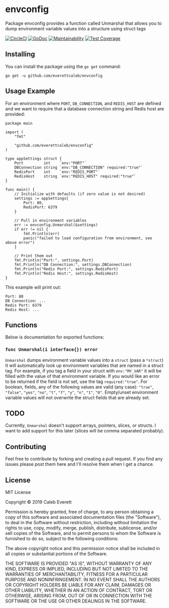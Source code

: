 # envconfig
Package envconfig provides a function called Unmarshal that allows you to dump
environment variable values into a structure using struct tags

[![CircleCI](https://circleci.com/gh/everettcaleb/envconfig.svg?style=svg)](https://circleci.com/gh/everettcaleb/envconfig)
[![GoDoc](https://godoc.org/github.com/everettcaleb/envconfig?status.svg)](https://godoc.org/github.com/everettcaleb/envconfig)
[![Maintainability](https://api.codeclimate.com/v1/badges/adbe118b5dbe9289390e/maintainability)](https://codeclimate.com/github/everettcaleb/envconfig/maintainability)
[![Test Coverage](https://api.codeclimate.com/v1/badges/adbe118b5dbe9289390e/test_coverage)](https://codeclimate.com/github/everettcaleb/envconfig/test_coverage)

## Installing
You can install the package using the `go get` command:

    go get -u github.com/everettcaleb/envconfig

## Usage Example
For an environment where `PORT`, `DB_CONNECTION`, and `REDIS_HOST` are defined and we want to
require that a database connection string and Redis host are provided:

    package main

    import (
        "fmt"

        "github.com/everettcaleb/envconfig"
    )

    type appSettings struct {
        Port         int    `env:"PORT"`
        DBConnection string `env:"DB_CONNECTION" required:"true"`
        RedisPort    int    `env:"REDIS_PORT"`
        RedisHost    string `env:"REDIS_HOST" required:"true"`
    }

    func main() {
        // Initialize with defaults (if zero value is not desired)
        settings := appSettings{
            Port: 80,
            RedisPort: 6379
        }

        // Pull in environment variables
        err := envconfig.Unmarshal(&settings)
        if err != nil {
            fmt.Println(err)
            panic("failed to load configuration from environment, see above error")
        }

        // Print them out
        fmt.Println("Port:", settings.Port)
        fmt.Println("DB Connection:", settings.DBConnection)
        fmt.Println("Redis Port:", settings.RedisPort)
        fmt.Println("Redis Host:", settings.RedisHost)
    }

This example will print out:

    Port: 80
    DB Connection: ...
    Redis Port: 6379
    Redis Host: ...

## Functions
Below is documentation for exported functions:

### `func Unmarshal(i interface{}) error`
`Unmarshal` dumps environment variable values into a `struct` (pass a `*struct`)
It will automatically look up environment variables that are named in a struct tag.
For example, if you tag a field in your struct with ```env:"MY_VAR"``` it will
be filled with the value of that environment variable. If you would like an error
to be returned if the field is not set, use the tag ```required:"true"```. For boolean,
fields, any of the following values are valid (any case): `"true"`, `"false"`, `"yes"`, `"no"`,
`"t"`, `"f"`, `"y"`, `"n"`, `"1"`, `"0"`. Empty/unset environment variable values will not overwrite
the struct fields that are already set.

## TODO
Currently, `Unmarshal` doesn't support arrays, pointers, slices, or structs. I want to add support for
this later (slices will be comma separated probably).

## Contributing
Feel free to contribute by forking and creating a pull request. If you find any issues please
post them here and I'll resolve them when I get a chance.

## License
MIT License

Copyright &copy; 2019 Caleb Everett

Permission is hereby granted, free of charge, to any person obtaining a copy
of this software and associated documentation files (the "Software"), to deal
in the Software without restriction, including without limitation the rights
to use, copy, modify, merge, publish, distribute, sublicense, and/or sell
copies of the Software, and to permit persons to whom the Software is
furnished to do so, subject to the following conditions:

The above copyright notice and this permission notice shall be included in all
copies or substantial portions of the Software.

THE SOFTWARE IS PROVIDED "AS IS", WITHOUT WARRANTY OF ANY KIND, EXPRESS OR
IMPLIED, INCLUDING BUT NOT LIMITED TO THE WARRANTIES OF MERCHANTABILITY,
FITNESS FOR A PARTICULAR PURPOSE AND NONINFRINGEMENT. IN NO EVENT SHALL THE
AUTHORS OR COPYRIGHT HOLDERS BE LIABLE FOR ANY CLAIM, DAMAGES OR OTHER
LIABILITY, WHETHER IN AN ACTION OF CONTRACT, TORT OR OTHERWISE, ARISING FROM,
OUT OF OR IN CONNECTION WITH THE SOFTWARE OR THE USE OR OTHER DEALINGS IN THE
SOFTWARE.